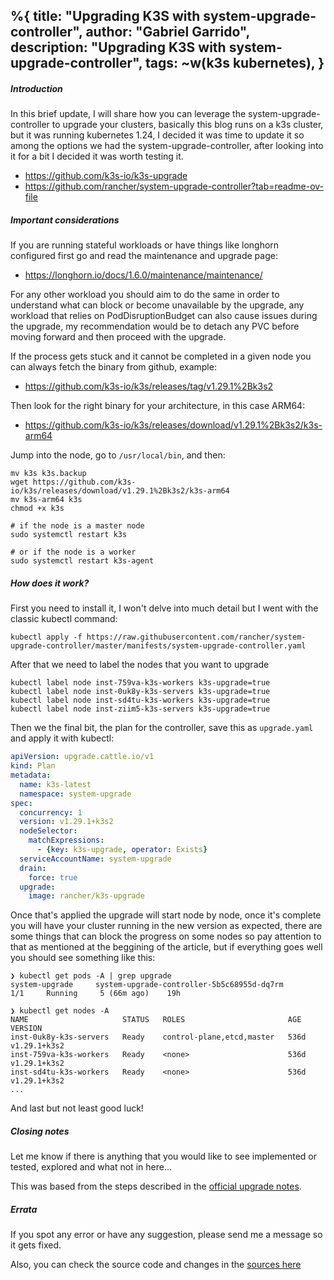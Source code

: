 %{
  title: "Upgrading K3S with system-upgrade-controller",
  author: "Gabriel Garrido",
  description: "Upgrading K3S with system-upgrade-controller",
  tags: ~w(k3s kubernetes),
}
---

##### **Introduction**
In this brief update, I will share how you can leverage the system-upgrade-controller to upgrade your clusters,
basically this blog runs on a k3s cluster, but it was running kubernetes 1.24, I decided it was time to update it so
among the options we had the system-upgrade-controller, after looking into it for a bit I decided it was worth testing
it.

* https://github.com/k3s-io/k3s-upgrade
* https://github.com/rancher/system-upgrade-controller?tab=readme-ov-file

##### **Important considerations**

If you are running stateful workloads or have things like longhorn configured first go and read the maintenance and
upgrade page:

* https://longhorn.io/docs/1.6.0/maintenance/maintenance/

For any other workload you should aim to do the same in order to understand what can block or become unavailable by the
upgrade, any workload that relies on PodDisruptionBudget can also cause issues during the upgrade, my recommendation
would be to detach any PVC before moving forward and then proceed with the upgrade.

If the process gets stuck and it cannot be completed in a given node you can always fetch the binary from github,
example:

* https://github.com/k3s-io/k3s/releases/tag/v1.29.1%2Bk3s2

Then look for the right binary for your architecture, in this case ARM64:

* https://github.com/k3s-io/k3s/releases/download/v1.29.1%2Bk3s2/k3s-arm64

Jump into the node, go to `/usr/local/bin`, and then:
```shell
mv k3s k3s.backup
wget https://github.com/k3s-io/k3s/releases/download/v1.29.1%2Bk3s2/k3s-arm64
mv k3s-arm64 k3s
chmod +x k3s

# if the node is a master node
sudo systemctl restart k3s

# or if the node is a worker
sudo systemctl restart k3s-agent
```

##### **How does it work?**
First you need to install it, I won't delve into much detail but I went with the classic kubectl command:
```shell
kubectl apply -f https://raw.githubusercontent.com/rancher/system-upgrade-controller/master/manifests/system-upgrade-controller.yaml
``` 

After that we need to label the nodes that you want to upgrade
```
kubectl label node inst-759va-k3s-workers k3s-upgrade=true
kubectl label node inst-0uk8y-k3s-servers k3s-upgrade=true
kubectl label node inst-sd4tu-k3s-workers k3s-upgrade=true
kubectl label node inst-ziim5-k3s-servers k3s-upgrade=true
```

Then we the final bit, the plan for the controller, save this as `upgrade.yaml` and apply it with kubectl:
```yaml
apiVersion: upgrade.cattle.io/v1
kind: Plan
metadata:
  name: k3s-latest
  namespace: system-upgrade
spec:
  concurrency: 1
  version: v1.29.1+k3s2
  nodeSelector:
    matchExpressions:
      - {key: k3s-upgrade, operator: Exists}
  serviceAccountName: system-upgrade
  drain:
    force: true
  upgrade:
    image: rancher/k3s-upgrade
```

Once that's applied the upgrade will start node by node, once it's complete you will have your cluster running in the
new version as expected, there are some things that can block the progress on some nodes so pay attention to that as
mentioned at the beggining of the article, but if everything goes well you should see something like this:

```
❯ kubectl get pods -A | grep upgrade
system-upgrade     system-upgrade-controller-5b5c68955d-dq7rm           1/1     Running     5 (66m ago)    19h

❯ kubectl get nodes -A
NAME                     STATUS   ROLES                       AGE    VERSION
inst-0uk8y-k3s-servers   Ready    control-plane,etcd,master   536d   v1.29.1+k3s2
inst-759va-k3s-workers   Ready    <none>                      536d   v1.29.1+k3s2
inst-sd4tu-k3s-workers   Ready    <none>                      536d   v1.29.1+k3s2
...
```

And last but not least good luck!

##### **Closing notes**
Let me know if there is anything that you would like to see implemented or tested, explored and what not in here...

This was based from the steps described in the [official upgrade notes]().

##### **Errata**
If you spot any error or have any suggestion, please send me a message so it gets fixed.

Also, you can check the source code and changes in the [sources here](https://github.com/kainlite/tr)
